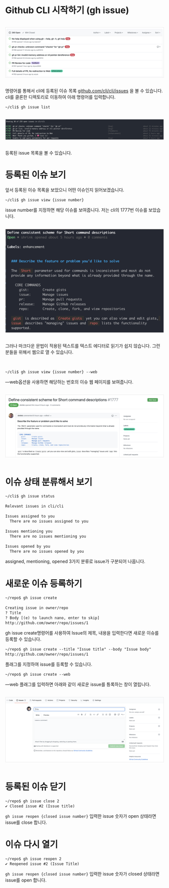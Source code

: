 # Github CLI 시작하기 (gh issue)


<br />
<img src="./img/issue_1.png?raw=true" align="center" style="display: block; margin: 0px auto; display: block; height: auto; border:1px solid #eaeaea; padding: 0px;" width="" >
<br />


명령어를 통해서 cli에 등록된 이슈 목록  [github.com/cli/cli/issues](https://github.com/cli/cli/issues) 을 볼 수 있습니다. cli를 클론한 디렉토리로 이동하여 아래 명령어를 입력합니다. 

```text
~/cli$ gh issue list
```

<br />
<img src="./img/terminal.png?raw=true" align="center" style="display: block; margin: 0px auto; display: block; height: auto; border:1px solid #eaeaea; padding: 0px;" width="" >
<br />

등록된 issue 목록을 볼 수 있습니다. 


# 등록된 이슈 보기

앞서 등록된 이슈 목록을 보았으니 어떤 이슈인지 읽어보겠습니다. 

```text
~/cli$ gh issue view {issue number}
```

issue number를 지정하면 해당 이슈를 보여줍니다. 저는 cli의 1777번 이슈를 보았습니다.


<br />
<img src="./img/terminal_2.png?raw=true" align="center" style="display: block; margin: 0px auto; display: block; height: auto; border:1px solid #eaeaea; padding: 0px;" width="" >
<br />

그러나 마크다운 문법이 적용된 텍스트를 텍스트 에디터로 읽기가 쉽지 않습니다. 그런 분들을 위해서 웹으로 열 수 있습니다.  

<br />

```text
~/cli$ gh issue view {issue number} --web
```

—web옵션을 사용하면 해당하는 번호의 이슈 웹 페이지를 보여줍니다.

<br />
<img src="./img/issue_2.png?raw=true" align="center" style="display: block; margin: 0px auto; display: block; height: auto; border:1px solid #eaeaea; padding: 0px;" width="" >
<br />

# 이슈 상태 분류해서 보기

```text
~/cli$ gh issue status

Relevant issues in cli/cli

Issues assigned to you
  There are no issues assigned to you

Issues mentioning you
  There are no issues mentioning you

Issues opened by you
  There are no issues opened by you
```

assigned, mentioning, opened 3가지 분류로 issue가 구분되어 나옵니다. 

# 새로운 이슈 등록하기

```text
~/repo$ gh issue create

Creating issue in owner/repo
? Title
? Body [(e) to launch nano, enter to skip]
http://github.com/owner/repo/issues/1
```

gh issue create명령어를 사용하여 Issue의 제목, 내용을 입력한다면  새로운 이슈를 등록할 수 있습니다. 

```text
~/repo$ gh issue create --title "Issue title" --body "Issue body"
http://github.com/owner/repo/issues/1
```

플래그를 지정하여 issue를 등록할 수 있습니다. 

```text
~/repo$ gh issue create --web
```

—web 플래그를 입력하면 아래와 같이 새로운 issue를 틍록하는 창이 열립니다.

<br />
<img src="./img/issue_3.png?raw=true" align="center" style="display: block; margin: 0px auto; display: block; height: auto; border:1px solid #eaeaea; padding: 0px;" width="" >
<br />

# 등록된 이슈 닫기

```text
~/repo$ gh issue close 2
✔ Closed issue #2 (Issue title)
```

`gh issue reopen {closed issue number}` 입력한 issue 숫자가 open 상태라면 issue를 close 합니다. 

# 이슈 다시 열기

```text
~/repo$ gh issue reopen 2
✔ Reopened issue #2 (Issue Title)
```

`gh issue reopen {closed issue number}` 입력한 issue 숫자가 closed 상태라면 issue를 open 합니다.